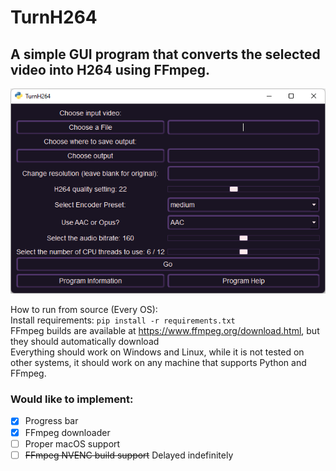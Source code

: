 
# TurnH264
## A simple GUI program that converts the selected video into H264 using FFmpeg.

<p align="center">
<img src="image_assets/screenshot.png">
</p>

How to run from source (Every OS): </br>
Install requirements: ``pip install -r requirements.txt`` </br>
FFmpeg builds are available at https://www.ffmpeg.org/download.html, but they should automatically download </br>
Everything should work on Windows and Linux, while it is not tested on other systems, it should work on any machine that supports Python and FFmpeg. </br>

### Would like to implement:
-   [X] Progress bar
-   [X] FFmpeg downloader
-   [ ] Proper macOS support
-   [ ] ~~FFmpeg NVENC build support~~ Delayed indefinitely